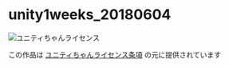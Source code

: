 # unity1weeks_20180604

![ユニティちゃんライセンス](http://unity-chan.com/images/imageLicenseLogo.png)

この作品は [ユニティちゃんライセンス条項][unitychanlicense] の元に提供されています

[unitychanlicense]:http://unity-chan.com/contents/license_jp/
